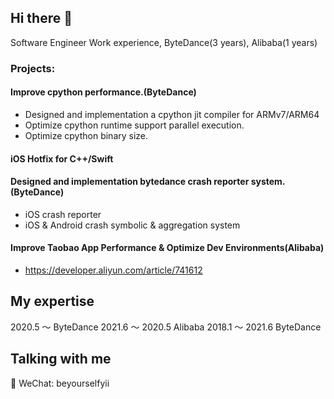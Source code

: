 
## Hi there 👋

Software Engineer 
Work experience, ByteDance(3 years), Alibaba(1 years)

### Projects:
#### Improve cpython performance.(ByteDance)
- Designed and implementation a cpython jit compiler for ARMv7/ARM64
- Optimize cpython runtime support parallel execution.
- Optimize cpython binary size.

#### iOS Hotfix for C++/Swift

#### Designed and implementation bytedance crash reporter system.(ByteDance)
- iOS crash reporter
- iOS & Android crash symbolic & aggregation system

#### Improve Taobao App Performance & Optimize Dev Environments(Alibaba)
- https://developer.aliyun.com/article/741612

## My expertise
2020.5 ～ ByteDance
2021.6 ～ 2020.5 Alibaba
2018.1 ～ 2021.6 ByteDance

## Talking with me
💬 WeChat: beyourselfyii
